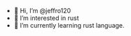 - 👋 Hi, I’m @jeffro120
- 👀 I’m interested in rust
- 🌱 I’m currently learning rust language. 


<!---
jeffro120/jeffro120 is a ✨ special ✨ repository because its `README.md` (this file) appears on your GitHub profile.
You can click the Preview link to take a look at your changes.
--->
